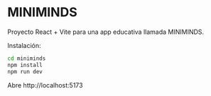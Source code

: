 # MINIMINDS

Proyecto React + Vite para una app educativa llamada MINIMINDS.

Instalación:
```bash
cd miniminds
npm install
npm run dev
```
Abre http://localhost:5173
